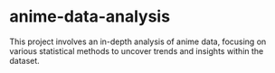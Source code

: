 # anime-data-analysis
This project involves an in-depth analysis of anime data, focusing on various statistical methods to uncover trends and insights within the dataset.
